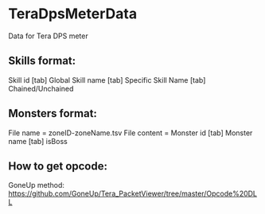 # TeraDpsMeterData
Data for Tera DPS meter

Skills format:
--------------------
Skill id [tab] Global Skill name [tab] Specific Skill Name [tab] Chained/Unchained

Monsters format:
-------------------
File name = zoneID-zoneName.tsv
File content = Monster id [tab] Monster name [tab] isBoss

How to get opcode:
--------------------
GoneUp method: https://github.com/GoneUp/Tera_PacketViewer/tree/master/Opcode%20DLL


